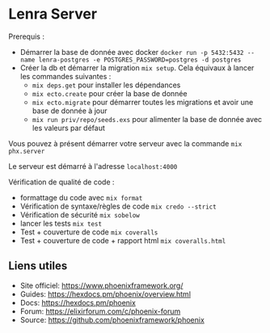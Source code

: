 # Lenra Server

Prerequis : 
  * Démarrer la base de donnée avec docker `docker run -p 5432:5432 --name lenra-postgres -e POSTGRES_PASSWORD=postgres -d postgres`
  * Créer la db et démarrer la migration `mix setup`. Cela équivaux à lancer les commandes suivantes : 
    * `mix deps.get` pour installer les dépendances
    * `mix ecto.create` pour créer la base de donnée
    * `mix ecto.migrate` pour démarrer toutes les migrations et avoir une base de donnée à jour
    * `mix run priv/repo/seeds.exs` pour alimenter la base de donnée avec les valeurs par défaut

Vous pouvez à présent démarrer votre serveur avec la commande `mix phx.server`

Le serveur est démarré à l'adresse `localhost:4000`

Vérification de qualité de code : 
  * formattage du code avec `mix format`
  * Vérification de syntaxe/règles de code `mix credo --strict`
  * Vérification de sécurité `mix sobelow`
  * lancer les tests `mix test`
  * Test + couverture de code `mix coveralls`
  * Test + couverture de code + rapport html `mix coveralls.html`

## Liens utiles

  * Site officiel: https://www.phoenixframework.org/
  * Guides: https://hexdocs.pm/phoenix/overview.html
  * Docs: https://hexdocs.pm/phoenix
  * Forum: https://elixirforum.com/c/phoenix-forum
  * Source: https://github.com/phoenixframework/phoenix
